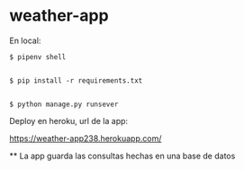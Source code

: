 # weather-app

En local:
    
    $ pipenv shell
    
    
    $ pip install -r requirements.txt 
    
    
    $ python manage.py runsever



Deploy en heroku, url de la app:

https://weather-app238.herokuapp.com/ 

** La app guarda las consultas hechas en una base de datos
